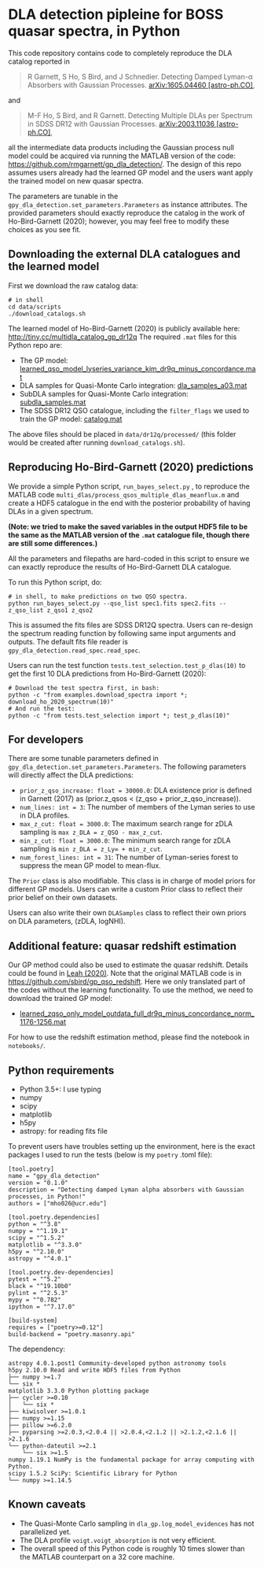 DLA detection pipleine for BOSS quasar spectra, **in Python**
=============================================================

This code repository contains code to completely reproduce the DLA
catalog reported in

> R Garnett, S Ho, S Bird, and J Schnedier. Detecting Damped Lyman-α
> Absorbers with Gaussian Processes. [arXiv:1605.04460
> [astro-ph.CO]](https://arxiv.org/abs/1605.04460),

and

> M-F Ho, S Bird, and R Garnett. Detecting Multiple DLAs per
> Spectrum in SDSS DR12 with Gaussian Processes. [arXiv:2003.11036
> [astro-ph.CO]](https://arxiv.org/abs/2003.11036),

all the intermediate data products including the Gaussian
process null model could be acquired via running the MATLAB version of the code: https://github.com/rmgarnett/gp_dla_detection/.
The design of this repo assumes users already had the learned GP model and the users want apply the trained model on new quasar spectra.

The parameters are tunable in the `gpy_dla_detection.set_parameters.Parameters` as instance attributes. The provided parameters should
exactly reproduce the catalog in the work of Ho-Bird-Garnett (2020);
however, you may feel free to modify these choices as you see fit.

Downloading the external DLA catalogues and the learned model
----------------------------------------

First we download the raw catalog data:

    # in shell
    cd data/scripts
    ./download_catalogs.sh

The learned model of Ho-Bird-Garnett (2020) is publicly available here:
http://tiny.cc/multidla_catalog_gp_dr12q
The required `.mat` files for this Python repo are:
- The GP model: [learned_qso_model_lyseries_variance_kim_dr9q_minus_concordance.mat](https://drive.google.com/file/d/16n7cDNyXmwoHOw9jFiF5em1z8Q4hQkED/view?usp=sharing) 
- DLA samples for Quasi-Monte Carlo integration: [dla_samples_a03.mat](https://drive.google.com/file/d/1pE5nFkMvXPmSJimr6uXBRUWNYZhp9h00/view?usp=sharing)
- SubDLA samples for Quasi-Monte Carlo integration: [subdla_samples.mat](https://drive.google.com/file/d/1UFdsFAiYNU8QdGph4UY3B86W-ge-112n/view?usp=sharing)
- The SDSS DR12 QSO catalogue, including the `filter_flags` we used to train the GP model: [catalog.mat](https://drive.google.com/file/d/1-DE6NdFhaEcI0bk-l-GiN2DzxoWoLW-L/view?usp=sharing)

The above files should be placed in `data/dr12q/processed/` (this folder would be created after running `download_catalogs.sh`).


Reproducing Ho-Bird-Garnett (2020) predictions
----------------------------------------------

We provide a simple Python script, `run_bayes_select.py` , to reproduce the MATLAB code `multi_dlas/process_qsos_multiple_dlas_meanflux.m` and create a HDF5 catalogue in the end with the posterior probability of having DLAs in a given spectrum.

**(Note: we tried to make the saved variables in the output HDF5 file to be the same as the MATLAB version of the `.mat` catalogue file, though there are still some differences.)**

All the parameters and filepaths are hard-coded in this script to ensure we can exactly reproduce the results of Ho-Bird-Garnett DLA catalogue.

To run this Python script, do:

    # in shell, to make predictions on two QSO spectra.
    python run_bayes_select.py --qso_list spec1.fits spec2.fits --z_qso_list z_qso1 z_qso2

This is assumed the fits files are SDSS DR12Q spectra.
Users can re-design the spectrum reading function by following same input arguments and outputs.
The default fits file reader is `gpy_dla_detection.read_spec.read_spec`.

Users can run the test function `tests.test_selection.test_p_dlas(10)` to get the first 10 DLA predictions from Ho-Bird-Garnett (2020):

    # Download the test spectra first, in bash:
    python -c "from examples.download_spectra import *; download_ho_2020_spectrum(10)"
    # And run the test:
    python -c "from tests.test_selection import *; test_p_dlas(10)"


For developers
--------------

There are some tunable parameters defined in `gpy_dla_detection.set_parameters.Parameters`.
The following parameters will directly affect the DLA predictions:

- `prior_z_qso_increase: float = 30000.0`: DLA existence prior is defined in Garnett (2017) as (prior.z_qsos < (z_qso + prior_z_qso_increase)).
- `num_lines: int = 3`: The number of members of the Lyman series to use in DLA profiles.
- `max_z_cut: float = 3000.0`: The maximum search range for zDLA sampling is `max z_DLA = z_QSO - max_z_cut`.
- `min_z_cut: float = 3000.0`: The minimum search range for zDLA sampling is `min z_DLA = z_Ly∞ + min_z_cut`.
- `num_forest_lines: int = 31`: The number of Lyman-series forest to suppress the mean GP model to mean-flux. 

The `Prior` class is also modifiable. This class is in charge of model priors for different GP models. Users can write a custom Prior class to reflect their prior belief on their own datasets.

Users can also write their own `DLASamples` class to reflect their own priors on DLA parameters, (zDLA, logNHI).

Additional feature: quasar redshift estimation
----

Our GP method could also be used to estimate the quasar redshift. Details could be found in [Leah (2020)](https://arxiv.org/abs/2006.07343). Note that the original MATLAB code is in https://github.com/sbird/gp_qso_redshift. Here we only translated part of the codes without the learning functionality. To use the method, we need to download the trained GP model:

- [learned_zqso_only_model_outdata_full_dr9q_minus_concordance_norm_1176-1256.mat](https://drive.google.com/file/d/1SqAU_BXwKUx8Zr38KTaA_nvuvbw-WPQM/view?usp=sharing)

For how to use the redshift estimation method, please find the notebook in `notebooks/`.

Python requirements
-------------------

- Python 3.5+: I use typing
- numpy
- scipy
- matplotlib
- h5py
- astropy: for reading fits file

To prevent users have troubles setting up the environment,
here is the exact packages I used to run the tests (below is my `poetry` .toml file):

```
[tool.poetry]
name = "gpy_dla_detection"
version = "0.1.0"
description = "Detecting damped Lyman alpha absorbers with Gaussian processes, in Python!"
authors = ["mho026@ucr.edu"]

[tool.poetry.dependencies]
python = "^3.8"
numpy = "^1.19.1"
scipy = "^1.5.2"
matplotlib = "^3.3.0"
h5py = "^2.10.0"
astropy = "^4.0.1"

[tool.poetry.dev-dependencies]
pytest = "^5.2"
black = "^19.10b0"
pylint = "^2.5.3"
mypy = "^0.782"
ipython = "^7.17.0"

[build-system]
requires = ["poetry>=0.12"]
build-backend = "poetry.masonry.api"
```

The dependency:

```
astropy 4.0.1.post1 Community-developed python astronomy tools
h5py 2.10.0 Read and write HDF5 files from Python
├── numpy >=1.7
└── six *
matplotlib 3.3.0 Python plotting package
├── cycler >=0.10
│   └── six * 
├── kiwisolver >=1.0.1
├── numpy >=1.15
├── pillow >=6.2.0
├── pyparsing >=2.0.3,<2.0.4 || >2.0.4,<2.1.2 || >2.1.2,<2.1.6 || >2.1.6
└── python-dateutil >=2.1
    └── six >=1.5 
numpy 1.19.1 NumPy is the fundamental package for array computing with Python.
scipy 1.5.2 SciPy: Scientific Library for Python
└── numpy >=1.14.5
```

Known caveats
-------------

- The Quasi-Monte Carlo sampling in `dla_gp.log_model_evidences` has not parallelized yet.
- The DLA profile `voigt.voigt_absorption` is not very efficient.
- The overall speed of this Python code is roughly 10 times slower than the MATLAB counterpart on a 32 core machine.
